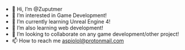 - 👋 Hi, I’m @Zuputmer
- 👀 I’m interested in Game Development!
- 🌱 I’m currently learning Unreal Engine 4!
- 🌱 I’m also learning web development!
- 💞️ I’m looking to collaborate on any game development/other project!
- 📫 How to reach me aspiolol@protonmail.com

<!---
Zuputmer/Zuputmer is a ✨ special ✨ repository because its `README.md` (this file) appears on your GitHub profile.
You can click the Preview link to take a look at your changes.
--->
